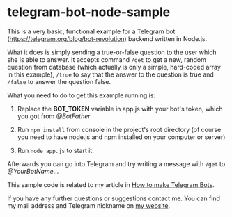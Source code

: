 # telegram-bot-node-sample

This is a very basic, functional example for a Telegram bot (https://telegram.org/blog/bot-revolution) backend written in Node.js.

What it does is simply sending a true-or-false question to the user which she is able to answer. It accepts command ``/get`` to get a new, random question from database (which actually is only a simple, hard-coded array in this example), ``/true`` to say that the answer to the question is true and ``/false`` to answer the question false.

What you need to do to get this example running is:

1. Replace the **BOT_TOKEN** variable in app.js with your bot's token, which you got from *@BotFather*

2. Run ``npm install`` from console in the project's root directory (of course you need to have node.js and npm installed on your computer or server)

3. Run ``node app.js`` to start it.

Afterwards you can go into Telegram and try writing a message with ``/get`` to *@YourBotName*...

This sample code is related to my article in [How to make Telegram Bots](http://ferdinand-muetsch.de/how-to-make-telegram-bots/).

If you have any further questions or suggestions contact me. You can find my mail address and Telegram nickname on [my website](http://ferdinand-muetsch.de).
